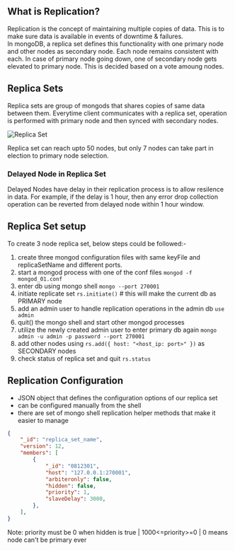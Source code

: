 ## What is Replication?
Replication is the concept of maintaining multiple copies of data. This is to make sure data is available in events of downtime & failures. <br>
In mongoDB, a replica set defines this functionality with one primary node and other nodes as secondary node. Each node remains consistent with each. In case of primary node going down, one of secondary node gets elevated to primary node. This is decided based on a vote amoung nodes.  

## Replica Sets
Replica sets are group of mongods that shares copies of same data between them. Everytime client communicates with a replica set, operation is performed with primary node and then synced with secondary nodes.

![Replica Set](https://docs.mongodb.com/manual/images/replica-set-read-write-operations-primary.bakedsvg.svg)

Replica set can reach upto 50 nodes, but only 7 nodes can take part in election to primary node selection. 
### Delayed Node in Replica Set
Delayed Nodes have delay in their replication process is to allow resilence in data. For example, if the delay is 1 hour, then any error drop collection operation can be reverted from delayed node within 1 hour window.

## Replica Set setup
To create 3 node replica set, below steps could be followed:- 
1. create three mongod configuration files with same keyFile and replicaSetName and different ports. 
2. start a mongod process with one of the conf files ``` mongod -f mongod_01.conf ```
3. enter db using mongo shell ``` mongo --port 270001 ```
4. initiate replicate set ``` rs.initiate() ``` # this will make the current db as PRIMARY node
5. add an admin user to handle replication operations in the admin db ``` use admin ```
6. quit() the mongo shell and start other mongod processes
7. utilize the newly created admin user to enter primary db again ``` mongo admin -u admin -p password --port 270001 ```
8. add other nodes using ``` rs.add({ host: "<host_ip: port>" }) ``` as SECONDARY nodes
9. check status of replica set and quit ``` rs.status ```

## Replication Configuration
- JSON object that defines the configuration options of our replica set
- can be configured manually from the shell
- there are set of mongo shell replication helper methods that make it easier to manage
```json
{
	"_id": "replica_set_name",
	"version": 12,
	"members": [
		{
			"_id": "0812301",
			"host": "127.0.0.1:270001",
			"arbiteronly": false,
			"hidden": false, 
			"priority": 1, 
			"slaveDelay": 3000, 
		},
	],
}
```
Note: priority must be 0 when hidden is true |  1000<=priority>=0 | 0 means node can't be primary ever
